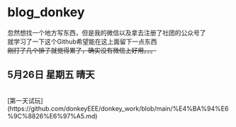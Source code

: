 # blog_donkey
忽然想找一个地方写东西，但是我的微信以及拿去注册了社团的公众号了
<br>
就学习了一下这个Github希望能在这上面留下一点东西
<br>
~~刚打了几个排子就觉得累了，确实没有微信上好用。。。~~
<br>
## 5月26日 星期五 晴天
<br>
[第一天试玩](https://github.com/donkeyEEE/donkey_work/blob/main/%E4%BA%94%E6%9C%8826%E6%97%A5.md)
<br>

